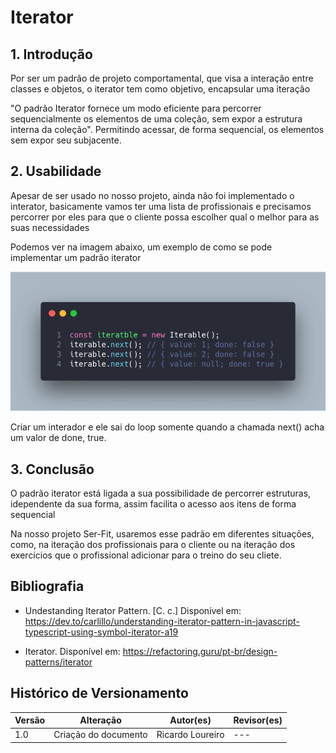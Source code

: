 # Iterator

## 1. Introdução

Por ser um padrão de projeto comportamental, que visa a interação entre classes e objetos, o iterator tem como objetivo, encapsular uma iteração

"O padrão Iterator fornece um modo eficiente para percorrer sequencialmente os elementos de uma coleção, sem expor a estrutura interna da coleção". Permitindo acessar, de forma sequencial, os elementos sem expor seu subjacente.

## 2. Usabilidade

Apesar de ser usado no nosso projeto, ainda não foi implementado o interator, basicamente vamos ter uma lista de profissionais e precisamos percorrer por eles para que o cliente possa escolher qual o melhor para as suas necessidades

Podemos ver na imagem abaixo, um exemplo de como se pode implementar um padrão iterator

![Figura1: Aplocação de uso do Iterator](../../assets/iterator.png)

Criar um interador e ele sai do loop somente quando a chamada next() acha um valor de done, true.

## 3. Conclusão 

O padrão iterator está ligada a sua possibilidade de percorrer estruturas, idependente da sua forma, assim facilita o acesso aos itens de forma sequencial

Na nosso projeto Ser-Fit, usaremos esse padrão em diferentes situações, como, na iteração dos profissionais para o cliente ou na iteração dos exercícios que o profissional adicionar para o treino do seu cliete.

## Bibliografia

- Undestanding Iterator Pattern. [C. c.] Disponível em: https://dev.to/carlillo/understanding-iterator-pattern-in-javascript-typescript-using-symbol-iterator-a19

- Iterator. Disponível em: https://refactoring.guru/pt-br/design-patterns/iterator

## Histórico de Versionamento

| Versão | Alteração | Autor(es) | Revisor(es) |
| --- | --- | --- | --- |
| 1.0 | Criação do documento | Ricardo Loureiro | --- |
